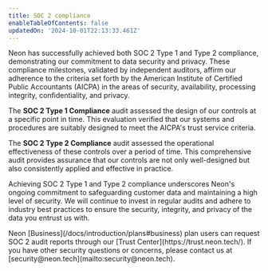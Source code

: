 ```yaml
---
title: SOC 2 compliance
enableTableOfContents: false
updatedOn: '2024-10-01T22:13:33.461Z'
---
```


Neon has successfully achieved both SOC 2 Type 1 and Type 2 compliance, demonstrating our commitment to data security and privacy. These compliance milestones, validated by independent auditors, affirm our adherence to the criteria set forth by the American Institute of Certified Public Accountants (AICPA) in the areas of security, availability, processing integrity, confidentiality, and privacy.

The **SOC 2 Type 1 Compliance** audit assessed the design of our controls at a specific point in time. This evaluation verified that our systems and procedures are suitably designed to meet the AICPA's trust service criteria.

The **SOC 2 Type 2 Compliance** audit assessed the operational effectiveness of these controls over a period of time. This comprehensive audit provides assurance that our controls are not only well-designed but also consistently applied and effective in practice.

Achieving SOC 2 Type 1 and Type 2 compliance underscores Neon's ongoing commitment to safeguarding customer data and maintaining a high level of security. We will continue to invest in regular audits and adhere to industry best practices to ensure the security, integrity, and privacy of the data you entrust us with.

<Admonition type="note">
Neon [Business](/docs/introduction/plans#business) plan users can request SOC 2 audit reports through our [Trust Center](https://trust.neon.tech/). If you have other security questions or concerns, please contact us at [security@neon.tech](mailto:security@neon.tech).
</Admonition>
